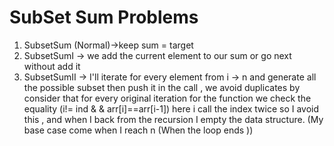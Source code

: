 # SubSet Sum Problems

1. SubsetSum (Normal)->keep sum = target
2. SubsetSumI -> we add the current element to our sum or go next without add it
3. SubsetSumII -> I'll iterate for every element from i -> n and generate all the possible subset then push it in the call , we avoid duplicates by consider that for every original iteration for the function we check the equality (i!= ind & & arr[i]==arr[i-1]) here i call the index twice so I avoid this , and when I back from the recursion I empty the data structure. (My base case come when I reach n (When the loop ends ))
